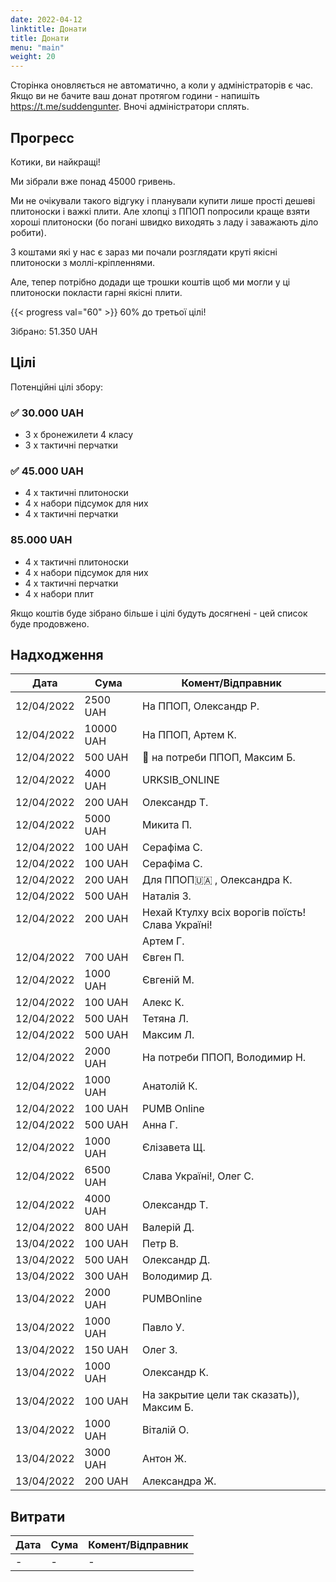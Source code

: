 ```yaml
---
date: 2022-04-12
linktitle: Донати
title: Донати
menu: "main"
weight: 20
---
```


Сторінка оновляється не автоматично, а коли у адміністраторів є чаc. Якщо ви не бачите ваш донат протягом години - напишіть https://t.me/suddengunter. Вночі адміністратори сплять.

## Прогресс

Котики, ви найкращі!

Ми зібрали вже понад 45000 гривень.

Ми не очікували такого відгуку і планували купити лише прості дешеві плитоноски і важкі плити.
Але хлопці з ППОП попросили краще взяти хороші плитоноски (бо погані швидко виходять з ладу і заважають діло робити).

З коштами які у нас є зараз ми почали розглядати круті якісні плитоноски з моллі-кріпленнями.

Але, тепер потрібно додади ще трошки коштів щоб ми могли у ці плитоноски покласти гарні якісні плити.

{{< progress val="60" >}}
60% до третьої цілі!

Зібрано: 51.350 UAH

## Цілі

Потенційні цілі збору:

### ✅ 30.000 UAH

* 3 х бронежилети 4 класу
* 3 х тактичні перчатки

### ✅ 45.000 UAH

* 4 х тактичні плитоноски
* 4 х набори підсумок для них
* 4 х тактичні перчатки

### 85.000 UAH

* 4 х тактичні плитоноски
* 4 х набори підсумок для них
* 4 х тактичні перчатки
* 4 x набори плит

Якщо коштів буде зібрано більше і цілі будуть досягнені - цей список буде продовжено.

## Надходження

| Дата | Сума | Комент/Відправник |
| ---- | ----- | ----- |
| 12/04/2022  | 2500 UAH   | На ППОП, Олександр Р.   |
| 12/04/2022  | 10000 UAH   | На ППОП, Артем К.   |
| 12/04/2022  | 500 UAH   | 🚀 на потреби ППОП, Максим Б. |
| 12/04/2022  | 4000 UAH   | URKSIB_ONLINE |
| 12/04/2022  | 200 UAH   | Олександр Т. |
| 12/04/2022  | 5000 UAH   | Микита П. |
| 12/04/2022  | 100 UAH   | Серафіма С. |
| 12/04/2022  | 100 UAH   | Серафіма С. |
| 12/04/2022  | 200 UAH   | Для ППОП🇺🇦 , Олександра К. |
| 12/04/2022  | 500 UAH   | Наталія З. |
| 12/04/2022  | 200 UAH   | Нехай Ктулху всіх ворогів поїсть! Слава Україні! |
|    |     | Артем Г. |
| 12/04/2022  | 700 UAH   | Євген П. |
| 12/04/2022  | 1000 UAH   | Євгенiй М. |
| 12/04/2022  | 100 UAH   | Алекс К. |
| 12/04/2022  | 500 UAH   | Тетяна Л. |
| 12/04/2022  | 500 UAH   | Максим Л. |
| 12/04/2022  | 2000 UAH   | На потреби ППОП, Володимир Н. |
| 12/04/2022  | 1000 UAH   | Анатолій К. |
| 12/04/2022  | 100 UAH   | PUMB Online |
| 12/04/2022  | 500 UAH   | Анна Г. |
| 12/04/2022  | 1000 UAH   | Єлізавета Щ. |
| 12/04/2022  | 6500 UAH   | Слава Україні!, Олег С. |
| 12/04/2022  | 4000 UAH   | Олександр Т. |
| 12/04/2022  | 800 UAH   | Валерій Д. |
| 13/04/2022  | 100 UAH   | Петр В. |
| 13/04/2022  | 500 UAH   | Олександр Д. |
| 13/04/2022  | 300 UAH   | Володимир Д. |
| 13/04/2022  | 2000 UAH   | PUMBOnline |
| 13/04/2022  | 1000 UAH   | Павло У. |
| 13/04/2022  | 150 UAH   | Олег З. |
| 13/04/2022  | 1000 UAH   | Олександр К. |
| 13/04/2022  | 100 UAH   | На закрытие цели так сказать)), Максим Б. |
| 13/04/2022  | 1000 UAH   | Віталій О. |
| 13/04/2022  | 3000 UAH   | Антон Ж. |
| 13/04/2022  | 200 UAH   | Александра Ж. |

## Витрати

| Дата | Сума | Комент/Відправник |
| ---- | ----- | ----- |
| -  | -   | -   |
